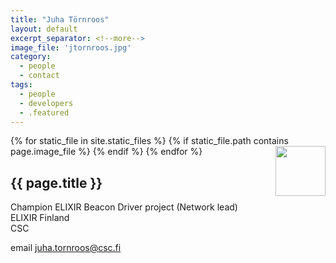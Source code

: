 ```yaml
---
title: "Juha Törnroos"
layout: default
excerpt_separator: <!--more-->
image_file: 'jtornroos.jpg'
category:
  - people
  - contact
tags:
  - people
  - developers
  - .featured
---
```


{% for static_file in site.static_files %}
  {% if static_file.path contains page.image_file %}
<img style="float: right; width: 80px;" src="{{ static_file.path | relative_url}}" />
  {% endif %}
{% endfor %}

## {{ page.title }}

Champion ELIXIR Beacon Driver project (Network lead)  
ELIXIR Finland  
CSC  

<!--more-->

email [juha.tornroos@csc.fi](mailto:juha.tornroos@csc.fi)  


